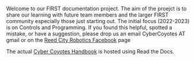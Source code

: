 Welcome to our FIRST documentation project. The aim of the proejct is to share our learning with future team members and the larger FIRST community especially those just starting out. The initial focus (2022-2023) is on Controls and Programming. 
If you found this helpful, spotted a mistake, or have a suggestion, please drop us an email CyberCoyotes AT gmail or on the [Reed City Robotics Facebook](https://www.facebook.com/groups/389845481030081/) page

The actual [Cyber Coyotes Handbook](https://cyber-coyotes-handbook.readthedocs.io/en/latest/index.html) is hosted using Read the Docs.
